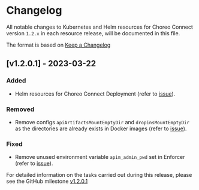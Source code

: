 # Changelog

All notable changes to Kubernetes and Helm resources for Choreo Connect version `1.2.x` in each resource release,
will be documented in this file.

The format is based on [Keep a Changelog](https://keepachangelog.com/en/1.0.0/)

## [v1.2.0.1] - 2023-03-22

### Added

- Helm resources for Choreo Connect Deployment (refer to [issue](https://github.com/wso2/kubernetes-microgateway/issues/106)).

### Removed

- Remove configs `apiArtifactsMountEmptyDir` and `dropinsMountEmptyDir` as the directories are already exists in Docker images (refer to [issue](https://github.com/wso2/kubernetes-microgateway/issues/61)).

### Fixed

- Remove unused environment variable `apim_admin_pwd` set in Enforcer (refer to [issue](https://github.com/wso2/kubernetes-microgateway/issues/87)).

For detailed information on the tasks carried out during this release, please see the GitHub milestone [v1.2.0.1](https://github.com/wso2/kubernetes-microgateway/milestone/20?closed=1)
